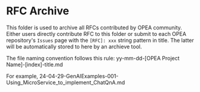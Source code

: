 # RFC Archive

This folder is used to archive all RFCs contributed by OPEA community. Either users directly contribute RFC to this folder or submit to each OPEA repository's `Issues` page with the `[RFC]: xxx` string pattern in title. The latter will be automatically stored to here by an archieve tool.

The file naming convention follows this rule: yy-mm-dd-[OPEA Project Name]-[index]-title.md

For example, 24-04-29-GenAIExamples-001-Using_MicroService_to_implement_ChatQnA.md
